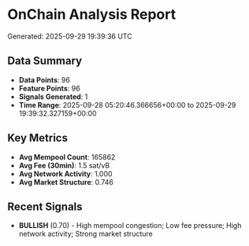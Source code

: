 # OnChain Analysis Report
Generated: 2025-09-29 19:39:36 UTC

## Data Summary
- **Data Points**: 96
- **Feature Points**: 96
- **Signals Generated**: 1
- **Time Range**: 2025-09-28 05:20:46.366656+00:00 to 2025-09-29 19:39:32.327159+00:00

## Key Metrics
- **Avg Mempool Count**: 165862
- **Avg Fee (30min)**: 1.5 sat/vB
- **Avg Network Activity**: 1.000
- **Avg Market Structure**: 0.746

## Recent Signals
- **BULLISH** (0.70) - High mempool congestion; Low fee pressure; High network activity; Strong market structure
